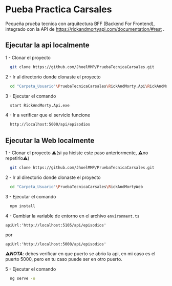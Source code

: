 # Pueba Practica Carsales

Pequeña prueba tecnica con arquitectura BFF (Backend For Frontend), integrado con la API de https://rickandmortyapi.com/documentation/#rest .




## Ejecutar la api localmente

1 - Clonar el proyecto

```bash
  git clone https://github.com/JhoelMMP/PruebaTecnicaCarsales.git
```

2 - Ir al directorio donde clonaste el proyecto

```bash
  cd "Carpeta_Usuario"\PruebaTecnicaCarsales\RickAndMorty.Api\RickAndMorty.Api.Publish
```

3 - Ejecutar el comando

```bash
  start RickAndMorty.Api.exe
```

4 - Ir a verificar que el servicio funcione

```bash
  http://localhost:5000/api/episodios
```

## Ejecutar la Web localmente

1 - Clonar el proyecto ⚠️(si ya hiciste este paso anteriormente, ⚠️no repetirlo⚠️)

```bash
  git clone https://github.com/JhoelMMP/PruebaTecnicaCarsales.git
```

2 - Ir al directorio donde clonaste el proyecto

```bash
  cd "Carpeta_Usuario"\PruebaTecnicaCarsales\RickAndMortyWeb
```
3 - Ejecutar el comando

```bash
  npm install
```
4 - Cambiar la variable de entorno en el archivo ```environment.ts```


`apiUrl:'http://localhost:5105/api/episodios'`

por

`apiUrl:'http://localhost:5000/api/episodios'`

⚠️***NOTA***: debes verificar en que puerto se abrio la api, en mi caso es el puerto 5000, pero en tu caso puede ser en otro puerto.

5 - Ejecutar el comando

```bash
  ng serve -o
```
